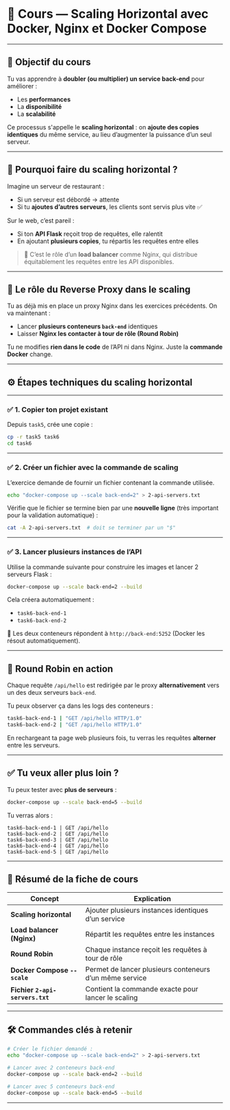 # 🧾 Cours — Scaling Horizontal avec Docker, Nginx et Docker Compose

---

## 📍 Objectif du cours

Tu vas apprendre à **doubler (ou multiplier) un service back-end** pour améliorer :

* Les **performances**
* La **disponibilité**
* La **scalabilité**

Ce processus s'appelle le **scaling horizontal** : on **ajoute des copies identiques** du même service, au lieu d’augmenter la puissance d’un seul serveur.

---

## 🧠 Pourquoi faire du scaling horizontal ?

Imagine un serveur de restaurant :

* Si un serveur est débordé → attente
* Si tu **ajoutes d’autres serveurs**, les clients sont servis plus vite ✅

Sur le web, c’est pareil :

* Si ton **API Flask** reçoit trop de requêtes, elle ralentit
* En ajoutant **plusieurs copies**, tu répartis les requêtes entre elles

> 🎯 C’est le rôle d’un **load balancer** comme Nginx, qui distribue équitablement les requêtes entre les API disponibles.

---

## 🔁 Le rôle du Reverse Proxy dans le scaling

Tu as déjà mis en place un proxy Nginx dans les exercices précédents. On va maintenant :

* Lancer **plusieurs conteneurs `back-end`** identiques
* Laisser **Nginx les contacter à tour de rôle (Round Robin)**

Tu ne modifies **rien dans le code** de l’API ni dans Nginx. Juste la **commande Docker** change.

---

## ⚙️ Étapes techniques du scaling horizontal

---

### ✅ 1. Copier ton projet existant

Depuis `task5`, crée une copie :

```bash
cp -r task5 task6
cd task6
```

---

### ✅ 2. Créer un fichier avec la commande de scaling

L’exercice demande de fournir un fichier contenant la commande utilisée.

```bash
echo "docker-compose up --scale back-end=2" > 2-api-servers.txt
```

Vérifie que le fichier se termine bien par une **nouvelle ligne** (très important pour la validation automatique) :

```bash
cat -A 2-api-servers.txt  # doit se terminer par un "$"
```

---

### ✅ 3. Lancer plusieurs instances de l’API

Utilise la commande suivante pour construire les images et lancer 2 serveurs Flask :

```bash
docker-compose up --scale back-end=2 --build
```

Cela créera automatiquement :

* `task6-back-end-1`
* `task6-back-end-2`

🎉 Les deux conteneurs répondent à `http://back-end:5252` (Docker les résout automatiquement).

---

## 🔁 Round Robin en action

Chaque requête `/api/hello` est redirigée par le proxy **alternativement** vers un des deux serveurs `back-end`.

Tu peux observer ça dans les logs des conteneurs :

```bash
task6-back-end-1 | "GET /api/hello HTTP/1.0"
task6-back-end-2 | "GET /api/hello HTTP/1.0"
```

En rechargeant ta page web plusieurs fois, tu verras les requêtes **alterner** entre les serveurs.

---

## ✅ Tu veux aller plus loin ?

Tu peux tester avec **plus de serveurs** :

```bash
docker-compose up --scale back-end=5 --build
```

Tu verras alors :

```
task6-back-end-1 | GET /api/hello
task6-back-end-2 | GET /api/hello
task6-back-end-3 | GET /api/hello
task6-back-end-4 | GET /api/hello
task6-back-end-5 | GET /api/hello
```

---

## 🧾 Résumé de la fiche de cours

| Concept                         | Explication                                             |
| ------------------------------- | ------------------------------------------------------- |
| **Scaling horizontal**          | Ajouter plusieurs instances identiques d’un service     |
| **Load balancer (Nginx)**       | Répartit les requêtes entre les instances               |
| **Round Robin**                 | Chaque instance reçoit les requêtes à tour de rôle      |
| **Docker Compose `--scale`**    | Permet de lancer plusieurs conteneurs d’un même service |
| **Fichier `2-api-servers.txt`** | Contient la commande exacte pour lancer le scaling      |

---

## 🛠 Commandes clés à retenir

```bash
# Créer le fichier demandé :
echo "docker-compose up --scale back-end=2" > 2-api-servers.txt

# Lancer avec 2 conteneurs back-end
docker-compose up --scale back-end=2 --build

# Lancer avec 5 conteneurs back-end
docker-compose up --scale back-end=5 --build
```

---
